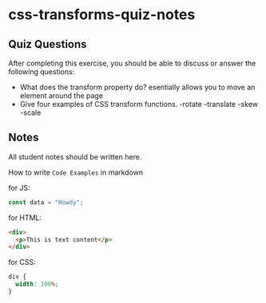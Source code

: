 # css-transforms-quiz-notes

## Quiz Questions

After completing this exercise, you should be able to discuss or answer the following questions:

- What does the transform property do?
esentially allows you to move an element around the page
- Give four examples of CSS transform functions.
-rotate
-translate
-skew
-scale


## Notes

All student notes should be written here.


How to write `Code Examples` in markdown

for JS:

```javascript
const data = "Howdy";
```

for HTML:

```html
<div>
  <p>This is text content</p>
</div>
```

for CSS:

```css
div {
  width: 100%;
}
```
